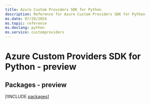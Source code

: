 ```yaml
---
title: Azure Custom Providers SDK for Python
description: Reference for Azure Custom Providers SDK for Python
ms.date: 07/29/2024
ms.topic: reference
ms.devlang: python
ms.service: customproviders
---
```

# Azure Custom Providers SDK for Python - preview
## Packages - preview
[!INCLUDE [packages](custom-providers-index.md)]